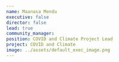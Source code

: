 ```yaml
---
name: Maanasa Mendu
executive: false
director: false
lead: true
community_manager:   
position: COVID and Climate Project Lead
project: COVID and Climate
image: ../assets/default_exec_image.png
---
```

